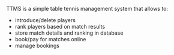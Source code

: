 TTMS is a simple table tennis management system that allows to:
  * introduce/delete players
  * rank players based on match results
  * store match details and ranking in database
  * book/pay for matches online
  * manage bookings
